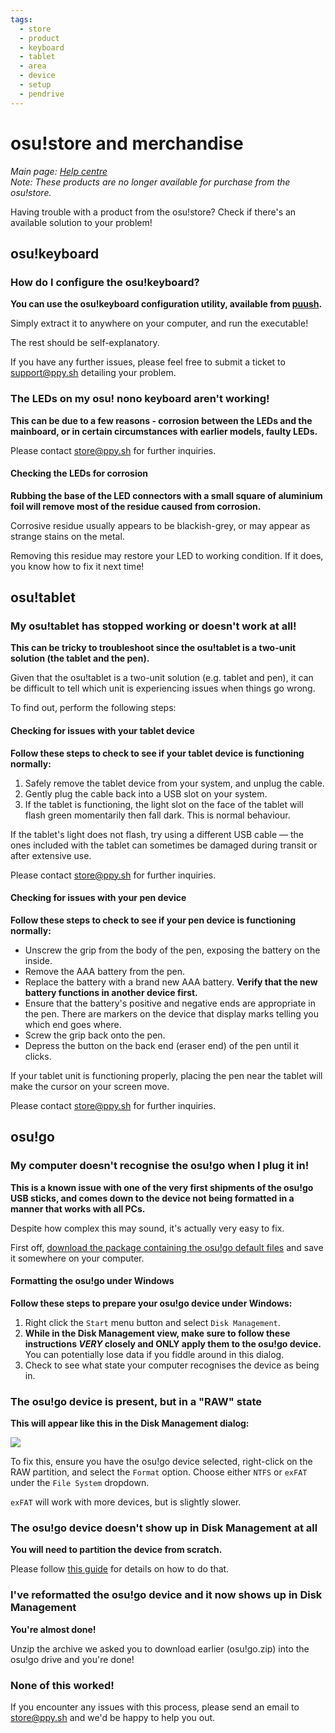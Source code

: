 ```yaml
---
tags:
  - store
  - product
  - keyboard
  - tablet
  - area
  - device
  - setup
  - pendrive
---
```


# osu!store and merchandise

*Main page: [Help centre](/wiki/Help_centre)*\
*Note: These products are no longer available for purchase from the osu!store.*

Having trouble with a product from the osu!store? Check if there's an available solution to your problem!

## osu!keyboard

### How do I configure the osu!keyboard?

**You can use the osu!keyboard configuration utility, available from [puush](https://puu.sh/l6urN/4b6bc800f2.zip).**

Simply extract it to anywhere on your computer, and run the executable!

The rest should be self-explanatory.

If you have any further issues, please feel free to submit a ticket to [support@ppy.sh](mailto:support@ppy.sh) detailing your problem.

### The LEDs on my osu! nono keyboard aren't working!

**This can be due to a few reasons - corrosion between the LEDs and the mainboard, or in certain circumstances with earlier models, faulty LEDs.**

Please contact [store@ppy.sh](mailto:store@ppy.sh) for further inquiries.

#### Checking the LEDs for corrosion

**Rubbing the base of the LED connectors with a small square of aluminium foil will remove most of the residue caused from corrosion.**

Corrosive residue usually appears to be blackish-grey, or may appear as strange stains on the metal.

Removing this residue may restore your LED to working condition. If it does, you know how to fix it next time!

## osu!tablet

### My osu!tablet has stopped working or doesn't work at all!

**This can be tricky to troubleshoot since the osu!tablet is a two-unit solution (the tablet and the pen).**

Given that the osu!tablet is a two-unit solution (e.g. tablet and pen), it can be difficult to tell which unit is experiencing issues when things go wrong.

To find out, perform the following steps:

#### Checking for issues with your tablet device

**Follow these steps to check to see if your tablet device is functioning normally:**

1. Safely remove the tablet device from your system, and unplug the cable.
2. Gently plug the cable back into a USB slot on your system.
3. If the tablet is functioning, the light slot on the face of the tablet will flash green momentarily then fall dark. This is normal behaviour.

If the tablet's light does not flash, try using a different USB cable — the ones included with the tablet can sometimes be damaged during transit or after extensive use.

Please contact [store@ppy.sh](mailto:store@ppy.sh) for further inquiries.

#### Checking for issues with your pen device

**Follow these steps to check to see if your pen device is functioning normally:**

- Unscrew the grip from the body of the pen, exposing the battery on the inside.
- Remove the AAA battery from the pen.
- Replace the battery with a brand new AAA battery. **Verify that the new battery functions in another device first.**
- Ensure that the battery's positive and negative ends are appropriate in the pen. There are markers on the device that display marks telling you which end goes where.
- Screw the grip back onto the pen.
- Depress the button on the back end (eraser end) of the pen until it clicks.

If your tablet unit is functioning properly, placing the pen near the tablet will make the cursor on your screen move.

Please contact [store@ppy.sh](mailto:store@ppy.sh) for further inquiries.

## osu!go

### My computer doesn't recognise the osu!go when I plug it in!

**This is a known issue with one of the very first shipments of the osu!go USB sticks, and comes down to the device not being formatted in a manner that works with all PCs.**

Despite how complex this may sound, it's actually very easy to fix.

First off, [download the package containing the osu!go default files](https://assets.ppy.sh/store/utilities/osu!go.zip) and save it somewhere on your computer.

#### Formatting the osu!go under Windows

**Follow these steps to prepare your osu!go device under Windows:**

1. Right click the `Start` menu button and select `Disk Management`.
2. **While in the Disk Management view, make sure to follow these instructions *VERY* closely and ONLY apply them to the osu!go device.** You can potentially lose data if you fiddle around in this dialog.
3. Check to see what state your computer recognises the device as being in.

### The osu!go device is present, but in a "RAW" state

**This will appear like this in the Disk Management dialog:**

![](img/raw-status-osu-go.png)

To fix this, ensure you have the osu!go device selected, right-click on the RAW partition, and select the `Format` option. Choose either `NTFS` or `exFAT` under the `File System` dropdown.

`exFAT` will work with more devices, but is slightly slower.

### The osu!go device doesn't show up in Disk Management at all

**You will need to partition the device from scratch.**

Please follow [this guide](https://tails.boum.org/doc/reset/windows/index.en.html) for details on how to do that.

### I've reformatted the osu!go device and it now shows up in Disk Management

**You're almost done!**

Unzip the archive we asked you to download earlier (osu!go.zip) into the osu!go drive and you're done!

### None of this worked!

If you encounter any issues with this process, please send an email to [store@ppy.sh](mailto:store@ppy.sh) and we'd be happy to help you out.
